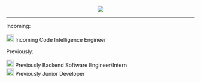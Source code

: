 <p align="center">
  <img src="https://strum355.netsoc.co/kotlin/css/kotlin-rounded.png">
</p>

---

Incoming:

<img style="object-position: 0 2px;"  width=20 height=20 src="https://img.stackshare.io/service/2594/preview.png"> <span>Incoming Code Intelligence Engineer</span><br/>


Previously:

<img style="object-position: 0 2px;" width=20 height=20 src="https://avatars3.githubusercontent.com/u/4037476?s=200&v=4"> <span>Previously Backend Software Engineer/Intern</span><br/>
<img style="object-position: 0 2px;"  width=20 height=20 src="https://avatars0.githubusercontent.com/u/11174628?s=280&v=4"> <span>Previously Junior Developer</span><br/>
